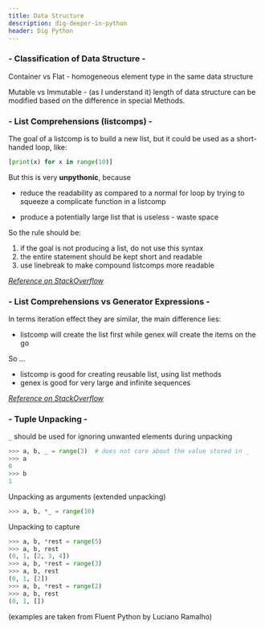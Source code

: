 ```yaml
---
title: Data Structure
description: dig-deeper-in-python
header: Dig Python
---
```

### - Classification of Data Structure -

Container vs Flat - homogeneous element type in the same data structure

Mutable vs Immutable - (as I understand it) length of data structure can be modified based on the difference in special Methods.

### - List Comprehensions (listcomps) -
The goal of a listcomp is to build a new list, but it could be used as a short-handed loop, like:

```python
[print(x) for x in range(10)]
```

But this is very __unpythonic__, because

* reduce the readability as compared to a normal for loop by trying to squeeze a complicate function in a listcomp

* produce a potentially large list that is useless - waste space

So the rule should be:
1. if the goal is not producing a list, do not use this syntax
2. the entire statement should be kept short and readable
3. use linebreak to make compound listcomps more readable

*[Reference on StackOverflow](http://stackoverflow.com/questions/5753597/is-it-pythonic-to-use-list-comprehensions-for-just-side-effects)*

### - List Comprehensions vs Generator Expressions -
In terms iteration effect they are similar, the main difference lies:
* listcomp will create the list first while genex will create the items on the go

So ...
* listcomp is good for creating reusable list, using list methods
* genex is good for very large and infinite sequences

*[Reference on StackOverflow](http://stackoverflow.com/questions/47789/generator-expressions-vs-list-comprehension)*

### - Tuple Unpacking -

`_` should be used for ignoring unwanted elements during unpacking

```python
>>> a, b, _ = range(3)  # does not care about the value stored in _
>>> a
0
>>> b
1
```

Unpacking as arguments (extended unpacking)

```python
>>> a, b, *_ = range(10)
```

Unpacking to capture

```python
>>> a, b, *rest = range(5)
>>> a, b, rest
(0, 1, [2, 3, 4])
>>> a, b, *rest = range(3)
>>> a, b, rest
(0, 1, [2])
>>> a, b, *rest = range(2)
>>> a, b, rest
(0, 1, [])
```

(examples are taken from Fluent Python by Luciano Ramalho)
